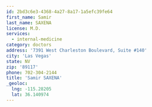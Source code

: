 ```yaml
---
id: 2bd3c6e3-4368-4a27-8a17-1a5efc39fe64
first_name: Samir
last_name: SAXENA
license: M.D.
services:
  - internal-medicine
category: doctors
address: '7391 West Charleston Boulevard, Suite #140'
city: 'Las Vegas'
state: NV
zip: '89117'
phone: 702-304-2144
title: 'Samir SAXENA'
_geoloc:
  lng: -115.28205
  lat: 36.140974
---
```

